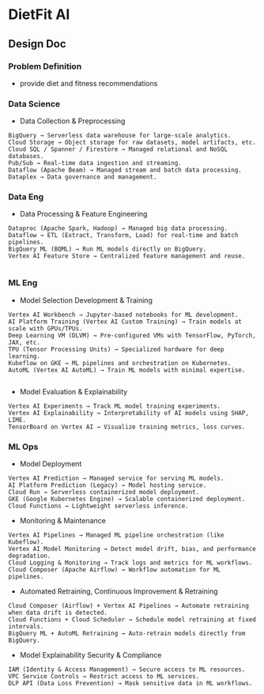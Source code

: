 # DietFit AI  




## Design Doc

### Problem Definition  

- provide diet and fitness recommendations

### Data Science  

- Data Collection & Preprocessing  

```
BigQuery → Serverless data warehouse for large-scale analytics.
Cloud Storage → Object storage for raw datasets, model artifacts, etc.
Cloud SQL / Spanner / Firestore → Managed relational and NoSQL databases.
Pub/Sub → Real-time data ingestion and streaming.
Dataflow (Apache Beam) → Managed stream and batch data processing.
Dataplex → Data governance and management.

```


### Data Eng  

- Data Processing & Feature Engineering  


```
Dataproc (Apache Spark, Hadoop) → Managed big data processing.
Dataflow → ETL (Extract, Transform, Load) for real-time and batch pipelines.
BigQuery ML (BQML) → Run ML models directly on BigQuery.
Vertex AI Feature Store → Centralized feature management and reuse.


```




### ML Eng  

- Model Selection Development & Training  

```
Vertex AI Workbench → Jupyter-based notebooks for ML development.
AI Platform Training (Vertex AI Custom Training) → Train models at scale with GPUs/TPUs.
Deep Learning VM (DLVM) → Pre-configured VMs with TensorFlow, PyTorch, JAX, etc.
TPU (Tensor Processing Units) → Specialized hardware for deep learning.
Kubeflow on GKE → ML pipelines and orchestration on Kubernetes.
AutoML (Vertex AI AutoML) → Train ML models with minimal expertise.


```

- Model Evaluation & Explainability  


```
Vertex AI Experiments → Track ML model training experiments.
Vertex AI Explainability → Interpretability of AI models using SHAP, LIME.
TensorBoard on Vertex AI → Visualize training metrics, loss curves.
```

### ML Ops  

- Model Deployment  

```
Vertex AI Prediction → Managed service for serving ML models.
AI Platform Prediction (Legacy) → Model hosting service.
Cloud Run → Serverless containerized model deployment.
GKE (Google Kubernetes Engine) → Scalable containerized deployment.
Cloud Functions → Lightweight serverless inference.

```

- Monitoring & Maintenance  

```
Vertex AI Pipelines → Managed ML pipeline orchestration (like Kubeflow).
Vertex AI Model Monitoring → Detect model drift, bias, and performance degradation.
Cloud Logging & Monitoring → Track logs and metrics for ML workflows.
Cloud Composer (Apache Airflow) → Workflow automation for ML pipelines.

```


- Automated Retraining, Continuous Improvement & Retraining  

```
Cloud Composer (Airflow) + Vertex AI Pipelines → Automate retraining when data drift is detected.
Cloud Functions + Cloud Scheduler → Schedule model retraining at fixed intervals.
BigQuery ML + AutoML Retraining → Auto-retrain models directly from BigQuery.

```


- Model Explainability Security & Compliance  

```
IAM (Identity & Access Management) → Secure access to ML resources.
VPC Service Controls → Restrict access to ML services.
DLP API (Data Loss Prevention) → Mask sensitive data in ML workflows.

```








